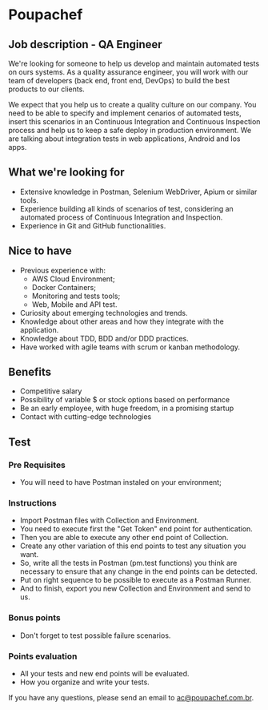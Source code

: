 # Poupachef

## Job description - QA Engineer
We're looking for someone to help us develop and maintain automated tests on ours systems.
As a quality assurance engineer, you will work with our team of developers (back end, front end, DevOps) to build the best products to our clients.

We expect that you help us to create a quality culture on our company. You need to be able to specify and implement cenarios of automated tests, insert this scenarios in an Continuous Integration and Continuous Inspection process and help us to keep a safe deploy in production environment. We are talking about integration tests in web applications, Android and Ios apps.

## What we're looking for
- Extensive knowledge in Postman, Selenium WebDriver, Apium or similar tools.
- Experience building all kinds of scenarios of test, considering an automated process of Continuous Integration and Inspection.
- Experience in Git and GitHub functionalities.

## Nice to have
- Previous experience with:
    - AWS Cloud Environment;
    - Docker Containers;
    - Monitoring and tests tools;
    - Web, Mobile and API test.
- Curiosity about emerging technologies and trends.
- Knowledge about other areas and how they integrate with the application.
- Knowledge about TDD, BDD and/or DDD practices.
- Have worked with agile teams with scrum or kanban methodology.

## Benefits
 - Competitive salary
 - Possibility of variable $ or stock options based on performance
 - Be an early employee, with huge freedom, in a promising startup
 - Contact with cutting-edge technologies

## Test

### Pre Requisites
- You will need to have Postman instaled on your environment;

### Instructions
- Import Postman files with Collection and Environment.
- You need to execute first the "Get Token" end point for authentication.
- Then you are able to execute any other end point of Collection.
- Create any other variation of this end points to test any situation you want.
- So, write all the tests in Postman (pm.test functions) you think are necessary to ensure that any change in the end points can be detected.
- Put on right sequence to be possible to execute as a Postman Runner.
- And to finish, export you new Collection and Environment and send to us.

### Bonus points
- Don't forget to test possible failure scenarios.

### Points evaluation
- All your tests and new end points will be evaluated.
- How you organize and write your tests.

If you have any questions, please send an email to [ac@poupachef.com.br](mailto:ac@poupachef.com.br).
